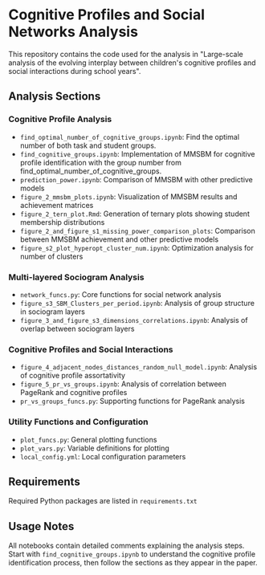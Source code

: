 # Cognitive Profiles and Social Networks Analysis

This repository contains the code used for the analysis in "Large-scale analysis of the evolving interplay between children's cognitive profiles and social interactions during school years".

## Analysis Sections

### Cognitive Profile Analysis
- `find_optimal_number_of_cognitive_groups.ipynb`: Find the optimal number of both task and student groups.
- `find_cognitive_groups.ipynb`: Implementation of MMSBM for cognitive profile identification with the group number from find_optimal_number_of_cognitive_groups.
- `prediction_power.ipynb`: Comparison of MMSBM with other predictive models
- `figure_2_mmsbm_plots.ipynb`: Visualization of MMSBM results and achievement matrices
- `figure_2_tern_plot.Rmd`: Generation of ternary plots showing student membership distributions
- `figure_2_and_figure_s1_missing_power_comparison_plots`: Comparison between MMSBM achievement and other predictive models
- `figure_s2_plot_hyperopt_cluster_num.ipynb`: Optimization analysis for number of clusters

### Multi-layered Sociogram Analysis 
- `network_funcs.py`: Core functions for social network analysis
- `figure_s3_SBM_Clusters_per_period.ipynb`: Analysis of group structure in sociogram layers
- `figure_3_and_figure_s3_dimensions_correlations.ipynb`: Analysis of overlap between sociogram layers

### Cognitive Profiles and Social Interactions
- `figure_4_adjacent_nodes_distances_random_null_model.ipynb`: Analysis of cognitive profile assortativity
- `figure_5_pr_vs_groups.ipynb`: Analysis of correlation between PageRank and cognitive profiles
- `pr_vs_groups_funcs.py`: Supporting functions for PageRank analysis

### Utility Functions and Configuration
- `plot_funcs.py`: General plotting functions
- `plot_vars.py`: Variable definitions for plotting
- `local_config.yml`: Local configuration parameters

## Requirements
Required Python packages are listed in `requirements.txt`

## Usage Notes
All notebooks contain detailed comments explaining the analysis steps. Start with `find_cognitive_groups.ipynb` to understand the cognitive profile identification process, then follow the sections as they appear in the paper.